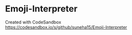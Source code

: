 # Emoji-Interpreter
Created with CodeSandbox
https://codesandbox.io/s/github/suneha15/Emoji-Interpreter
